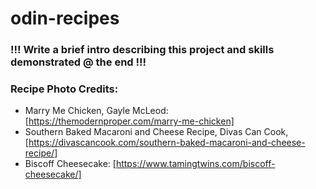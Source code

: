 # odin-recipes

### !!! Write a brief intro describing this project and skills demonstrated @ the end !!!

### Recipe Photo Credits:
- Marry Me Chicken, Gayle McLeod: [https://themodernproper.com/marry-me-chicken]
- Southern Baked Macaroni and Cheese Recipe, Divas Can Cook, [https://divascancook.com/southern-baked-macaroni-and-cheese-recipe/]
- Biscoff Cheesecake: [https://www.tamingtwins.com/biscoff-cheesecake/]
